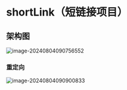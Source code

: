 # shortLink（短链接项目）

## 架构图

![image-20240804090756552](D:\github\shortUrl\images\image-20240804090756552.png)

### 重定向

![image-20240804090900833](D:\github\shortUrl\images\image-20240804090900833.png)